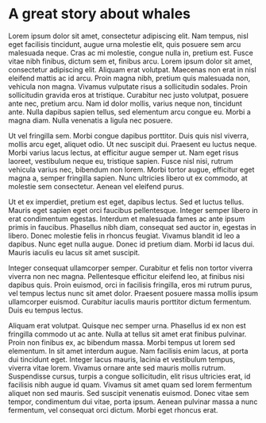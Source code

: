
# A great story about whales

Lorem ipsum dolor sit amet, consectetur adipiscing elit. Nam tempus, nisl eget facilisis tincidunt, augue urna molestie elit, quis posuere sem arcu malesuada neque. Cras ac mi molestie, congue nulla in, pretium est. Fusce vitae nibh finibus, dictum sem et, finibus arcu. Lorem ipsum dolor sit amet, consectetur adipiscing elit. Aliquam erat volutpat. Maecenas non erat in nisl eleifend mattis ac id arcu. Proin magna nibh, pretium quis malesuada non, vehicula non magna. Vivamus vulputate risus a sollicitudin sodales. Proin sollicitudin gravida eros at tristique. Curabitur nec justo volutpat, posuere ante nec, pretium arcu. Nam id dolor mollis, varius neque non, tincidunt ante. Nulla dapibus sapien tellus, sed elementum arcu congue eu. Morbi a magna diam. Nulla venenatis a ligula nec posuere.

Ut vel fringilla sem. Morbi congue dapibus porttitor. Duis quis nisl viverra, mollis arcu eget, aliquet odio. Ut nec suscipit dui. Praesent eu luctus neque. Morbi varius lacus lectus, at efficitur augue semper ut. Nam eget risus laoreet, vestibulum neque eu, tristique sapien. Fusce nisl nisi, rutrum vehicula varius nec, bibendum non lorem. Morbi tortor augue, efficitur eget magna a, semper fringilla sapien. Nunc ultricies libero ut ex commodo, at molestie sem consectetur. Aenean vel eleifend purus.

Ut et ex imperdiet, pretium est eget, dapibus lectus. Sed et luctus tellus. Mauris eget sapien eget orci faucibus pellentesque. Integer semper libero in erat condimentum egestas. Interdum et malesuada fames ac ante ipsum primis in faucibus. Phasellus nibh diam, consequat sed auctor in, egestas in libero. Donec molestie felis in rhoncus feugiat. Vivamus blandit id leo a dapibus. Nunc eget nulla augue. Donec id pretium diam. Morbi id lacus dui. Mauris iaculis eu lacus sit amet suscipit.

Integer consequat ullamcorper semper. Curabitur et felis non tortor viverra viverra non nec magna. Pellentesque efficitur eleifend leo, at finibus nisi dapibus quis. Proin euismod, orci in facilisis fringilla, eros mi rutrum purus, vel tempus lectus nunc sit amet dolor. Praesent posuere massa mollis ipsum ullamcorper euismod. Curabitur iaculis mauris porttitor dictum fermentum. Duis eu tempus lectus.

Aliquam erat volutpat. Quisque nec semper urna. Phasellus id ex non est fringilla commodo ut ac ante. Nulla at tellus sit amet erat finibus pulvinar. Proin non finibus ex, ac bibendum massa. Morbi tempus ut lorem sed elementum. In sit amet interdum augue. Nam facilisis enim lacus, at porta dui tincidunt eget. Integer lacus mauris, lacinia et vestibulum tempus, viverra vitae lorem. Vivamus ornare ante sed mauris mollis rutrum. Suspendisse cursus, turpis a congue sollicitudin, elit risus ultricies erat, id facilisis nibh augue id quam. Vivamus sit amet quam sed lorem fermentum aliquet non sed mauris. Sed suscipit venenatis euismod. Donec vitae sem tempor, condimentum dui vitae, porta ipsum. Aenean pulvinar massa a nunc fermentum, vel consequat orci dictum. Morbi eget rhoncus erat.
